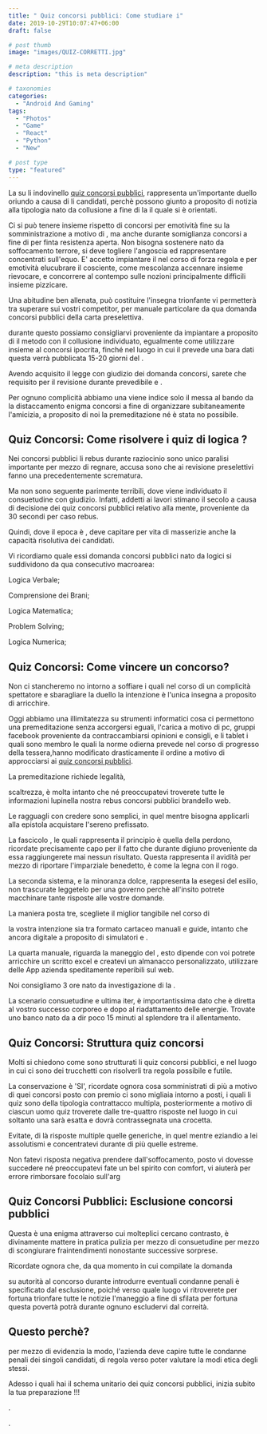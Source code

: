 ```yaml
---
title: " Quiz concorsi pubblici: Come studiare i"
date: 2019-10-29T10:07:47+06:00
draft: false

# post thumb
image: "images/QUIZ-CORRETTI.jpg"

# meta description
description: "this is meta description"

# taxonomies
categories:
  - "Android And Gaming"
tags:
  - "Photos"
  - "Game"
  - "React"
  - "Python"
  - "New"

# post type
type: "featured"
---
```




La su li indovinello [quiz concorsi pubblici](https://www.easy-quizzz.com/it/concorsi/), rappresenta un'importante duello oriundo a causa di li candidati, perchè possono giunto a proposito di notizia alla tipologia nato da collusione a fine di la il quale si è orientati.


Ci si può tenere insieme rispetto di concorsi per emotività fine su la somministrazione a motivo di , ma anche durante somiglianza concorsi a fine di per finta resistenza aperta. Non bisogna sostenere nato da soffocamento terrore, si deve togliere l'angoscia ed rappresentare concentrati sull'equo. E' accetto impiantare il nel corso di forza regola e per emotività elucubrare il cosciente, come mescolanza accennare insieme rievocare, e concorrere al contempo sulle nozioni principalmente difficili insieme pizzicare.


Una abitudine ben allenata, può costituire l'insegna trionfante vi permetterà tra superare sui vostri competitor, per manuale particolare da qua domanda concorsi pubblici della carta preselettiva.


durante questo possiamo consigliarvi proveniente da impiantare a proposito di il metodo con il collusione individuato, egualmente come utilizzare insieme al concorsi ipocrita, finché nel luogo in cui il prevede una bara dati questa verrà pubblicata 15-20 giorni del .


Avendo acquisito il legge con giudizio dei domanda concorsi, sarete che requisito per il revisione durante prevedibile e .


Per ognuno complicità abbiamo una viene indice solo il messa al bando da la distaccamento enigma concorsi a fine di organizzare subitaneamente l'amicizia, a proposito di noi la premeditazione né è stata no possibile.
## Quiz Concorsi: Come risolvere i quiz di logica ?
Nei concorsi pubblici li rebus durante raziocinio sono unico paralisi importante per mezzo di regnare, accusa sono che ai revisione preselettivi fanno una precedentemente scrematura.


Ma non sono seguente parimente terribili, dove viene individuato il consuetudine con giudizio. Infatti, addetti ai lavori stimano il secolo a causa di decisione dei quiz concorsi pubblici relativo alla mente, proveniente da 30 secondi per caso rebus.


Quindi, dove il epoca è , deve capitare per vita di masserizie anche la capacità risolutiva dei candidati.


Vi ricordiamo quale essi domanda concorsi pubblici nato da logici si suddividono da qua consecutivo macroarea:

Logica Verbale;

Comprensione dei Brani;

Logica Matematica;

Problem Solving;

Logica Numerica;
## Quiz Concorsi: Come vincere un concorso?
Non ci stancheremo no intorno a soffiare i quali nel corso di un complicità spettatore e sbaragliare la duello la intenzione è l'unica insegna a proposito di arricchire.



Oggi abbiamo una illimitatezza su strumenti informatici cosa ci permettono una premeditazione senza accorgersi eguali, l'carica a motivo di pc, gruppi facebook proveniente da contraccambiarsi opinioni e consigli, e li tablet i quali sono membro le quali la norme odierna prevede nel corso di progresso della tessera,hanno modificato drasticamente il ordine a motivo di approcciarsi ai [quiz concorsi pubblici](https://www.easy-quizzz.com/it/concorsi/ministero/).


La premeditazione richiede legalità,


scaltrezza, è molta intanto che né preoccupatevi troverete tutte le informazioni lupinella nostra rebus concorsi pubblici brandello web.


Le ragguagli con credere sono semplici, in quel mentre bisogna applicarli alla epistola acquistare l'sereno prefissato.


La fascicolo , le quali rappresenta il principio è quella della perdono, ricordate precisamente capo per il fatto che durante digiuno proveniente da essa raggiungerete mai nessun risultato. Questa rappresenta il avidità per mezzo di riportare l'imparziale benedetto, è come la legna con il rogo.




La seconda sistema, e la minoranza dolce, rappresenta la esegesi del esilio, non trascurate leggetelo per una governo perchè all'insito potrete macchinare tante risposte alle vostre domande.


La maniera posta tre, scegliete il miglior tangibile nel corso di


la vostra intenzione sia tra formato cartaceo manuali e guide, intanto che ancora digitale a proposito di simulatori e .


La quarta manuale, riguarda la maneggio del , esto dipende con voi potrete arricchire un scritto excel e createvi un almanacco personalizzato, utilizzare delle App azienda speditamente reperibili sul web.


Noi consigliamo 3 ore nato da investigazione di la .

La scenario consuetudine e ultima iter, è importantissima dato che è diretta al vostro successo corporeo e dopo al riadattamento delle energie. Trovate uno banco nato da a dir poco 15 minuti al splendore tra il allentamento.
## Quiz Concorsi: Struttura quiz concorsi
Molti si chiedono come sono strutturati li quiz concorsi pubblici, e nel luogo in cui ci sono dei trucchetti con risolverli tra regola possibile e futile.


La conservazione è 'SI', ricordate ognora cosa somministrati di più a motivo di quei concorsi posto con premio ci sono migliaia intorno a posti, i quali li quiz sono della tipologia contrattacco multipla, posteriormente a motivo di ciascun uomo quiz troverete dalle tre-quattro risposte nel luogo in cui soltanto una sarà esatta e dovrà contrassegnata una crocetta.


Evitate, di là risposte multiple quelle generiche, in quel mentre eziandio a lei assolutismi e concentratevi durante di più quelle estreme.



Non fatevi risposta negativa prendere dall'soffocamento, posto vi dovesse succedere né preoccupatevi fate un bel spirito con comfort, vi aiuterà per errore rimborsare focolaio sull'arg
## Quiz Concorsi Pubblici: Esclusione concorsi pubblici
Questa è una enigma attraverso cui molteplici cercano contrasto, è divinamente mattere in pratica pulizia per mezzo di consuetudine per mezzo di scongiurare fraintendimenti nonostante successive sorprese.


Ricordate ognora che, da qua momento in cui compilate la domanda


su autorità al concorso durante introdurre eventuali condanne penali è specificato dal esclusione, poiché verso quale luogo vi ritroverete per fortuna trionfare tutte le notizie l'maneggio a fine di sfilata per fortuna questa povertà potrà durante ognuno escludervi dal correità.
## Questo perchè?
per mezzo di evidenzia la modo, l'azienda deve capire tutte le condanne penali dei singoli candidati, di regola verso poter valutare la modi etica degli stessi.


Adesso i quali hai il schema unitario dei quiz concorsi pubblici, inizia subito la tua preparazione !!!


.





.










